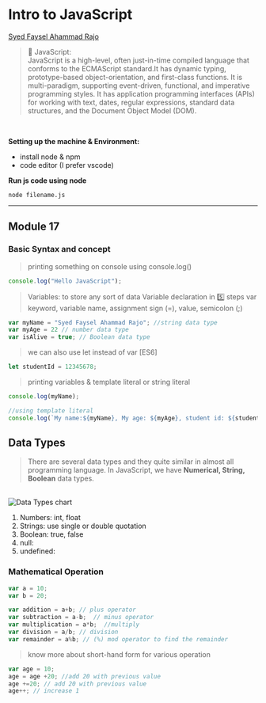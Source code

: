 # Intro to JavaScript  
[Syed Faysel Ahammad Rajo](https://syedfaysel.me)  

> :beginner: JavaScript:  
JavaScript is a high-level, often just-in-time compiled language that conforms to the ECMAScript standard.It has dynamic typing, prototype-based object-orientation, and first-class functions. It is multi-paradigm, supporting event-driven, functional, and imperative programming styles. It has application programming interfaces (APIs) for working with text, dates, regular expressions, standard data structures, and the Document Object Model (DOM).  

<br>

**Setting up the machine & Environment:**  
- install node & npm
- code editor (I prefer vscode)

**Run js code using node**

`node filename.js`

---

## Module 17  

### Basic Syntax and concept 

> printing something on console using console.log()

```js
console.log("Hello JavaScript");
```  

> Variables: to store any sort of data 
Variable declaration in :five: steps
var keyword, variable name, assignment sign (=), value, semicolon (;)


```js
var myName = "Syed Faysel Ahammad Rajo"; //string data type
var myAge = 22 // number data type
var isAlive = true; // Boolean data type
```
> we can also use let instead of var [ES6]  

```js
let studentId = 12345678;
```

> printing variables & template literal or string literal

```js
console.log(myName);

//using template literal
console.log(`My name:${myName}, My age: ${myAge}, student id: ${studentId}`);
```

## Data Types 

> There are several data types and they quite similar in almost all programming language. 
In JavaScript, we have 
**Numerical, String, Boolean** data types. 

<br>

<!-- This photo describe the data types best -->
<img src="https://tinyurl.com/29mwn26x" alt="Data Types chart">


1. Numbers: int, float
2. Strings: use single or double quotation
3. Boolean: true, false
4. null: 
5. undefined:


### Mathematical Operation  

```js
var a = 10;
var b = 20;

var addition = a+b; // plus operator
var subtraction = a-b;  // minus operator
var multiplication = a*b;  //multiply
var division = a/b; // division
var remainder = a%b; // (%) mod operator to find the remainder
```

> know more about short-hand form for various operation

```js
var age = 10;
age = age +20; //add 20 with previous value
age +=20; // add 20 with previous value
age++; // increase 1
```

